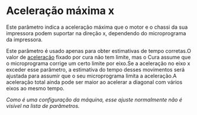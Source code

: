 Aceleração máxima x
====
Este parâmetro indica a aceleração máxima que o motor e o chassi da sua impressora podem suportar na direção x, dependendo do microprograma da impressora.

Este parâmetro é usado apenas para obter estimativas de tempo corretas.O valor de [aceleração](../speed/aceleração_print.md) fixado por cura não tem limite, mas o Cura assume que o microprograma corrige um certo limite por eixo.Se a aceleração no eixo x exceder esse parâmetro, a estimativa do tempo desses movimentos será ajustada para assumir que o seu microprograma limita a aceleração.A aceleração total ainda pode ser maior ao acelerar a diagonal com vários eixos ao mesmo tempo.

*Como é uma configuração da máquina, esse ajuste normalmente não é visível na lista de parâmetros.*
